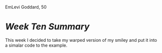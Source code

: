 EmLevi Goddard, 50


# *Week Ten Summary*

This week I decided to take my warped version of my smiley and put it into a simalar code to the example.
